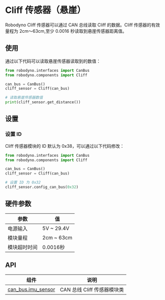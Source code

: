 # Cliff 传感器（悬崖）

Robodyno Cliff 传感器可以通过 CAN 总线读取 Cliff 的数据。Cliff 传感器的有效量程为 2cm～63cm,至少 0.0016 秒读取到悬崖传感器距离值。

## 使用

通过以下代码可以读取悬崖传感器读取到的数值：

```python
from robodyno.interfaces import CanBus
from robodyno.components import Cliff

can_bus = CanBus()
cliff_sensor = Cliff(can_bus)

# 读取悬崖传感器数值
print(cliff_sensor.get_distance())
```

## 设置

### 设置 ID

Cliff 传感器模块的 ID 默认为 0x38，可以通过以下代码修改：

```python
from robodyno.interfaces import CanBus
from robodyno.components import Cliff

can_bus = CanBus()
cliff_sensor = Cliff(can_bus)

# 设置 ID 为 0x32
cliff_sensor.config_can_bus(0x32)
```


## 硬件参数

| 参数       | 值                         |
| ---------- | -------------------------- |
| 电源输入    | 5V ~ 29.4V                 |
| 模块量程    | 2cm ~ 63cm               |
| 模块超时时间 | 0.0016秒                    |

## API

| 组件                                                                    | 说明                      |
| ----------------------------------------------------------------------- | ------------------------- |
| [can_bus.imu_sensor](../../../references/components/can_bus/cliff_sensor) | CAN 总线 Cliff 传感器模块类 |
